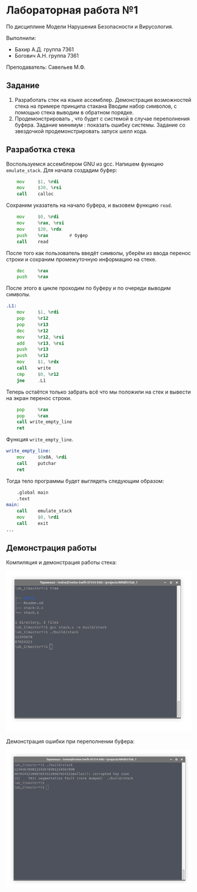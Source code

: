 # Лабораторная работа №1

По дисциплине Модели Нарушения Безопасности и Вирусология.

Выполнили:
- Бахир А.Д. группа 7361
- Богович А.Н. группа 7361

Преподаватель:
Савельев М.Ф.

## Задание

1. Разработать  стек  на  языке ассемблер.  Демонстрация  возможностей  стека  на примере  принципа  стакана Вводим  набор символов,  с помощью  стека  выводим  в обратном  порядке. 
2. Продемонстрировать , что будет  с  системой  в случае  переполнения  буфера.  Задание минимум : показать  ошибку системы.  Задание со  звездочкой продемонстрировать  запуск  шелл кода.

## Разработка стека

Воспользуемся ассемблером GNU из gcc.
Напишем функцию `emulate_stack`. Для начала создадим буфер:
```asm
    mov     $1, %rdi
    mov     $30, %rsi
    call    calloc
```

Сохраним указатель на начало буфера, и вызовем функцию `read`.

```asm
    mov     $0, %rdi
    mov     %rax, %rsi
    mov     $30, %rdx
    push    %rax        # буфер
    call    read
```

После того как пользователь введёт символы, уберём из ввода перенос строки и сохраним промежуточную информацию на стеке.

```asm
    dec     %rax
    push    %rax
```

После этого в цикле проходим по буферу и по очереди выводим символы.

```asm
.L1:
    mov     $1, %rdi
    pop     %r12
    pop     %r13
    dec     %r12
    mov     %r12, %rsi
    add     %r13, %rsi
    push    %r13
    push    %r12
    mov     $1, %rdx
    call    write
    cmp     $0, %r12
    jne     .L1
```

Теперь остаётся только забрать всё что мы положили на стек и вывести на экран перенос строки.

```asm
    pop     %rax
    pop     %rax
    call write_empty_line
    ret
```

Функция `write_empty_line`.

```asm
write_empty_line:
    mov     $0x0A, %rdi
    call    putchar
    ret
```

Тогда тело программы будет выглядеть следующим образом:

```asm
    .global main
    .text
main:
    call    emulate_stack
    mov     $0, %rdi
    call    exit
...
```

## Демонстрация работы

Компиляция и демонстрация работы стека:

![](/docs/mnbiv_1.png)

Демонстрация ошибки при переполнении буфера:

![](/docs/mnbiv_2.png)
